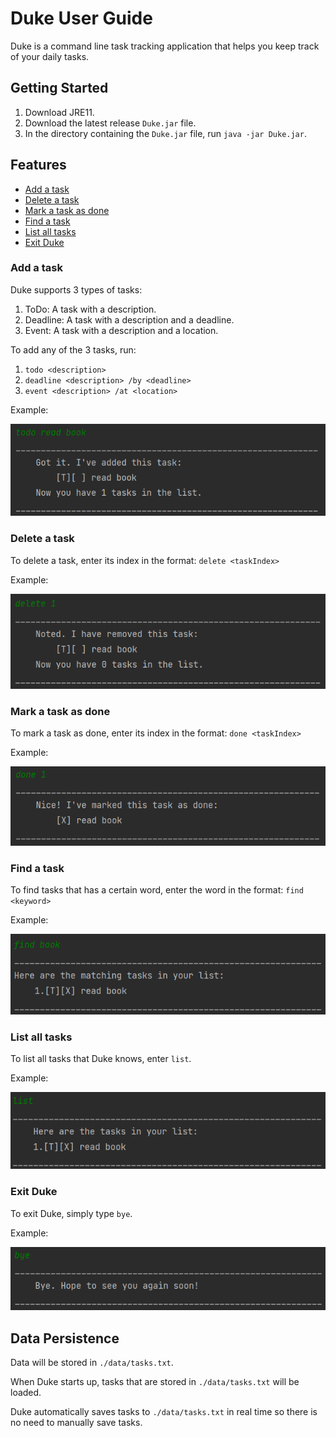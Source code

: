 # Duke User Guide
Duke is a command line task tracking application that helps you keep track of your daily tasks.

## Getting Started
1. Download JRE11.
2. Download the latest release `Duke.jar` file.
3. In the directory containing the `Duke.jar` file, run `java -jar Duke.jar`.

## Features
* [Add a task](#add-a-task)
* [Delete a task](#delete-a-task)
* [Mark a task as done](#mark-a-task-as-done)
* [Find a task](#find-a-task)
* [List all tasks](#list-all-tasks)
* [Exit Duke](#exit-duke)

### Add a task
Duke supports 3 types of tasks:
1. ToDo: A task with a description.
2. Deadline: A task with a description and a deadline.
3. Event: A task with a description and a location.

To add any of the 3 tasks, run:
1. `todo <description>`
2. `deadline <description> /by <deadline>`
3. `event <description> /at <location>`

Example:

![](images/addTask.png)

### Delete a task
To delete a task, enter its index in the format: `delete <taskIndex>`

Example:

![](images/deleteTask.png)

### Mark a task as done
To mark a task as done, enter its index in the format: `done <taskIndex>`

Example:

![](images/doneTask.png)

### Find a task
To find tasks that has a certain word, enter the word in the format: `find <keyword>`

Example:

![](images/findTask.png)

### List all tasks
To list all tasks that Duke knows, enter `list`.

Example:

![](images/list.png)


### Exit Duke
To exit Duke, simply type `bye`.

Example:

![](images/bye.png)


## Data Persistence
Data will be stored in `./data/tasks.txt`.

When Duke starts up, tasks that are stored in `./data/tasks.txt` will be loaded.

Duke automatically saves tasks to `./data/tasks.txt` in real time so there is no need to manually save tasks.